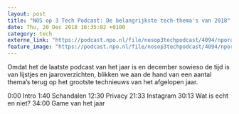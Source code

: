 ```yaml
---
layout: post
title: "NOS op 3 Tech Podcast: De belangrijkste tech-thema's van 2018"
date: Thu, 20 Dec 2018 16:35:02 +0100
category: tech
externe_link: "https://podcast.npo.nl/file/nosop3techpodcast/4094/nporadio1_nosop3techpodcast_20181220_nos-op-3-tech-podcast-de-belangrijkste-tech-thema-s-van-2018.mp3"
feature_image: "https://podcast.npo.nl/file/nosop3techpodcast/4094/nporadio1_nosop3techpodcast_20181220_nos-op-3-tech-podcast-de-belangrijkste-tech-thema-s-van-2018.mp3"
---
```


Omdat het de laatste podcast van het jaar is en december sowieso de tijd is van lijstjes en jaaroverzichten, blikken we aan de hand van een aantal thema’s terug op het grootste technieuws van het afgelopen jaar.

0:00 Intro
1:40 Schandalen
12:30 Privacy
21:33 Instagram
30:13 Wat is echt en niet?
34:00 Game van het jaar<img src="http://feeds.feedburner.com/~r/nosop3-tech-podcast/~4/lu-ShhPcEQY" height="1" width="1" alt=""/>
